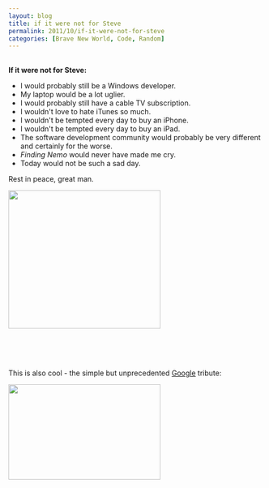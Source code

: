 ```yaml
---
layout: blog
title: if it were not for Steve
permalink: 2011/10/if-it-were-not-for-steve
categories: [Brave New World, Code, Random]
---
```


<br/>
<strong>If it were not for Steve:</strong>
<ul>
  <li>I would probably still be a Windows developer.</li>
  <li>My laptop would be a lot uglier.</li>
  <li>I would probably still have a cable TV subscription.</li>
  <li>I wouldn't love to hate iTunes so much.</li>
  <li>I wouldn't be tempted every day to buy an iPhone.</li>
  <li>I wouldn't be tempted every day to buy an iPad.</li>
  <li>The software development community would probably be very different and certainly for the worse.</li>
  <li><em>Finding Nemo</em> would never have made me cry.</li>
  <li>Today would not be such a sad day.</li>
</ul>


Rest in peace, great man.<br>


<a href="http://blog.kristeraxel.com/wp-content/uploads/2011/10/t_hero.png"><img src="http://blog.kristeraxel.com/wp-content/uploads/2011/10/t_hero-300x273.png" alt="" title="Steve Jobs" width="300" height="273" class="aligncenter size-medium wp-image-1300" /></a>

<br/><br/><br/>

This is also cool - the simple but unprecedented <a href="http://google.com">Google</a> tribute:

<a href="http://blog.kristeraxel.com/wp-content/uploads/2011/10/google-tribute.png"><img src="http://blog.kristeraxel.com/wp-content/uploads/2011/10/google-tribute-300x188.png" alt="" title="google-tribute" width="300" height="188" class="aligncenter size-medium wp-image-1306" /></a>
